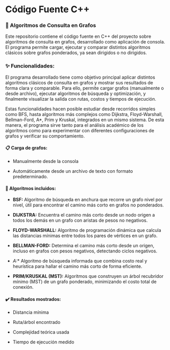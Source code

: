 # Código Fuente C++

### 📌 Algoritmos de Consulta en Grafos
Este repositorio contiene el código fuente en C++ del proyecto sobre algoritmos de consulta en grafos, desarrollado como aplicación de consola. El programa permite cargar, ejecutar y comparar distintos algoritmos clásicos sobre grafos ponderados, ya sean dirigidos o no dirigidos.

### ✨ Funcionalidades:
El programa desarrollado tiene como objetivo principal aplicar distintos algoritmos clásicos de consulta en grafos y mostrar sus resultados de forma clara y comparable. Para ello, permite cargar grafos (manualmente o desde archivo), ejecutar algoritmos de búsqueda y optimización, y finalmente visualizar la salida con rutas, costos y tiempos de ejecución.

Estas funcionalidades hacen posible estudiar desde recorridos simples como BFS, hasta algoritmos más complejos como Dijkstra, Floyd-Warshall, Bellman-Ford, A*, Prim y Kruskal, integrados en un mismo sistema. De esta manera, el programa sirve tanto para el análisis académico de los algoritmos como para experimentar con diferentes configuraciones de grafos y verificar su comportamiento.
#### 📋 Carga de grafos:
- Manualmente desde la consola
  
- Automáticamente desde un archivo de texto con formato predeterminado.

#### 📳 Algoritmos incluidos:
  - **BSF:** Algoritmo de búsqueda en anchura que recorre un grafo nivel por nivel, útil para encontrar el camino más corto en grafos no ponderados.
    
  - **DIJKSTRA:** Encuentra el camino más corto desde un nodo origen a todos los demás en un grafo con aristas de pesos no negativos.
    
  - **FLOYD-WARSHALL:** Algoritmo de programación dinámica que calcula las distancias mínimas entre todos los pares de vértices en un grafo.
    
  - **BELLMAN-FORD:** Determina el camino más corto desde un origen, incluso en grafos con pesos negativos, detectando ciclos negativos.
    
  - **A*:** Algoritmo de búsqueda informada que combina costo real y heurística para hallar el camino más corto de forma eficiente.
    
  - **PRIM/KRUSKAL (MST):** Algoritmos que construyen un árbol recubridor mínimo (MST) de un grafo ponderado, minimizando el costo total de conexión.
    
#### ✔️ Resultados mostrados:
- Distancia mínima
  
- Ruta/árbol encontrado
  
- Complejidad teórica usada
  
- Tiempo de ejecución medido
